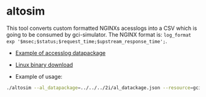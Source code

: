 # altosim

This tool converts custom formatted NGINXs acesslogs into a CSV which is going to be consumed by gci-simulator. The NGINX format is: `log_format exp '$msec;$status;$request_time;$upstream_response_time';`.

* [Example of accesslog datapackage](https://github.com/gcinterceptor/java-experiments/blob/master/results/2i/al_datackage.json)

* [Linux binary download](https://drive.google.com/open?id=1rNc4qk4zIuu3-lEAtfiKZ8BXRXKogsXR)

* Example of usage:

```sh
./altosim --al_datapackage=../../../2i/al_datackage.json --resource=gci --warmup=120s > sim_gci.csv
```